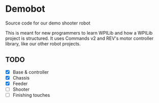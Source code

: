 
# Demobot

Source code for our demo shooter robot

This is meant for new programmers to learn WPILib and how a WPILib project is structured.
It uses Commands v2 and REV's motor controller library, like our other robot projects.

## TODO
 - [x] Base & controller
 - [x] Chassis
 - [x] Feeder
 - [ ] Shooter
 - [ ] Finishing touches
